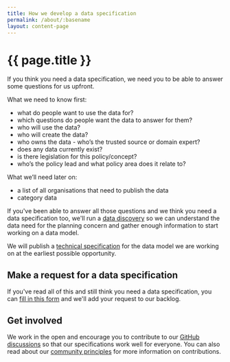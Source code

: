 ```yaml
---
title: How we develop a data specification
permalink: /about/:basename
layout: content-page
---
```


# {{ page.title }}

If you think you need a data specification, we need you to be able to answer some questions for us upfront.

What we need to know first:
* what do people want to use the data for?
* which questions do people want the data to answer for them?
* who will use the data?
* who will create the data?
* who owns the data - who’s the trusted source or domain expert?
* does any data currently exist?
* is there legislation for this policy/concept?
* who’s the policy lead and what policy area does it relate to?

What we’ll need later on:
* a list of all organisations that need to publish the data
* category data 

If you've been able to answer all those questions and we think you need a data specification too, we'll run a [data discovery](framework-for-data-discoveries.md) so we can understand the data need for the planning concern and gather enough information to start working on a data model.

We will publish a [technical specification](what-are-technical-specifications.md) for the data model we are working on at the earliest possible opportunity.

## Make a request for a data specification

If you've read all of this and still think you need a data specification, you can [fill in this form](https://forms.office.com/pages/responsepage.aspx?id=EGg0v32c3kOociSi7zmVqJNtFJ5QP8hIuyULfIEMGvdUM0RWVUsxNUdKU0lEWktNNFVaQjdXV0JRTy4u) and we'll add your request to our backlog.

## Get involved

We work in the open and encourage you to contribute to our [GitHub discussions](https://github.com/digital-land/data-standards-backlog/discussions) so that our specifications work well for everyone. You can also read about our [community principles](https://digital-land.github.io/data-standards/about/community-principles) for more information on contributions.
